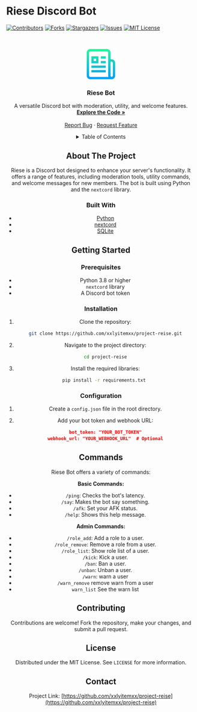 
<a name="readme-top"></a>

# Riese Discord Bot

[![Contributors][contributors-shield]][contributors-url]
[![Forks][forks-shield]][forks-url]
[![Stargazers][stars-shield]][stars-url]
[![Issues][issues-shield]][issues-url]
[![MIT License][license-shield]][license-url]


<br />
<div align="center">
<br />
<div align="center">
  <a href="https://github.com/xxlyitemxx/project-reise">
    <img src="images/logo.png" alt="Logo" width="80" height="80">
  </a>


<h3 align="center">Riese Bot</h3>

  <p align="center">
    A versatile Discord bot with moderation, utility, and welcome features.
    <br />
    <a href="https://github.com/xxlyitemxx/project-reise"><strong>Explore the Code »</strong></a>
    <br />
    <br />
    <a href="https://github.com/xxlyitemxx/project-reise/issues/new?labels=bug">Report Bug</a>
    ·
    <a href="https://github.com/xxlyitemxx/project-reise/issues/new?labels=enhancement">Request Feature</a>
  </p>
</div>



<!-- TABLE OF CONTENTS -->
<details>
  <summary>Table of Contents</summary>
  <ol>
    <li>
      <a href="#about-the-project">About The Project</a>
      <ul>
        <li><a href="#built-with">Built With</a></li>
      </ul>
    </li>
    <li>
      <a href="#getting-started">Getting Started</a>
      <ul>
        <li><a href="#prerequisites">Prerequisites</a></li>
        <li><a href="#installation">Installation</a></li>
        <li><a href="#configuration">Configuration</a></li>
      </ul>
    </li>
 <li><a href="#commands">Commands</a></li>
    <li><a href="#contributing">Contributing</a></li>
    <li><a href="#license">License</a></li>
    <li><a href="#contact">Contact</a></li>

  </ol>
</details>



<!-- ABOUT THE PROJECT -->
## About The Project


Riese is a Discord bot designed to enhance your server's functionality.  It offers a range of features, including moderation tools, utility commands, and welcome messages for new members.  The bot is built using Python and the `nextcord` library.




### Built With

* [Python](https://www.python.org/)
* [nextcord](https://guide.nextcord.dev/)
* [SQLite](https://www.sqlite.org/index.html)


<!-- GETTING STARTED -->
## Getting Started


### Prerequisites

* Python 3.8 or higher
* `nextcord` library
* A Discord bot token

### Installation

1. Clone the repository:
   ```bash
   git clone https://github.com/xxlyitemxx/project-reise.git
   ```
2. Navigate to the project directory:
   ```bash
   cd project-reise
   ```
3. Install the required libraries:
   ```bash
   pip install -r requirements.txt 
   ```

### Configuration

1. Create a `config.json` file in the root directory.
2. Add your bot token and webhook URL:

   ```json
   bot_token: "YOUR_BOT_TOKEN"
   webhook_url: "YOUR_WEBHOOK_URL"  # Optional
   ```


## Commands

Riese Bot offers a variety of commands:

**Basic Commands:**

* `/ping`: Checks the bot's latency.
* `/say`: Makes the bot say something.
* `/afk`: Set your AFK status.
* `/help`: Shows this help message.


**Admin Commands:**

* `/role_add`: Add a role to a user.
* `/role_remove`: Remove a role from a user.
* `/role_list`: Show role list of a user.
* `/kick`: Kick a user.
* `/ban`: Ban a user.
* `/unban`: Unban a user.
* `/warn`: warn a user
* `/warn_remove` remove warn from a user
* `warn_list` See the warn list

<!-- CONTRIBUTING -->
## Contributing

Contributions are welcome!  Fork the repository, make your changes, and submit a pull request.


<!-- LICENSE -->
## License

Distributed under the MIT License. See `LICENSE` for more information.


<!-- CONTACT -->
## Contact


Project Link: [https://github.com/xxlyitemxx/project-reise](https://github.com/xxlyitemxx/project-reise)




<!-- MARKDOWN LINKS & IMAGES -->
[contributors-shield]: https://img.shields.io/github/contributors/xxlyitemxx/project-reise.svg?style=for-the-badge
[contributors-url]: https://github.com/xxlyitemxx/project-reise/graphs/contributors
[forks-shield]: https://img.shields.io/github/forks/xxlyitemxx/project-reise.svg?style=for-the-badge
[forks-url]: https://github.com/xxlyitemxx/project-reise/network/members
[stars-shield]: https://img.shields.io/github/stars/xxlyitemxx/project-reise.svg?style=for-the-badge
[stars-url]: https://github.com/xxlyitemxx/project-reise/stargazers
[issues-shield]: https://img.shields.io/github/issues/xxlyitemxx/project-reise.svg?style=for-the-badge
[issues-url]: https://github.com/xxlyitemxx/project-reise/issues
[license-shield]: https://img.shields.io/github/license/xxlyitemxx/project-reise.svg?style=for-the-badge
[license-url]: https://github.com/xxlyitemxx/project-reise/blob/master/LICENSE.txt
